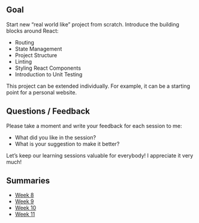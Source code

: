 ## Goal

Start new “real world like” project from scratch.
Introduce the building blocks around React:
- Routing
- State Management
- Project Structure
- Linting
- Styling React Components
- Introduction to Unit Testing

This project can be extended individually. For example, it can be a starting point for a personal website.

## Questions / Feedback

Please take a moment and write your feedback for each session to me:
- What did you like in the session?
- What is your suggestion to make it better?

Let’s keep our learning sessions valuable for everybody!
I appreciate it very much!

## Summaries

* [Week 8](https://docs.google.com/presentation/d/1lYu9RJhnCm5BnK4LYHckIjkKL34Sf6VTfJRDWVxUw40/edit?usp=sharing)
* [Week 9](https://docs.google.com/presentation/d/1dflaBXnhJH0HveM4wxehFc1OgMQrPd4JwFS7yznHwEA/edit?usp=sharing)
* [Week 10](https://docs.google.com/presentation/d/1ScCb4pEUQxva_w-w3AmzW9TjYLZ301GlmuhbXBE0Vxg/edit?usp=sharing)
* [Week 11](https://docs.google.com/presentation/d/1VhvmgXz1QdYwpHZYs-1oGrBTPV3jiOgYIWO_gAZPvsk/edit?usp=sharing)
